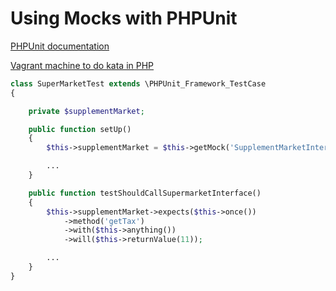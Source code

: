 # Using Mocks with PHPUnit

[PHPUnit documentation](https://phpunit.de/manual/current/en/test-doubles.html)

[Vagrant machine to do kata in PHP](https://github.com/mglolmos/vagrant-kata-php)

```php
class SuperMarketTest extends \PHPUnit_Framework_TestCase
{

    private $supplementMarket;

    public function setUp()
    {
        $this->supplementMarket = $this->getMock('SupplementMarketInterface');

        ...
    }

    public function testShouldCallSupermarketInterface()
    {
        $this->supplementMarket->expects($this->once())
            ->method('getTax')
            ->with($this->anything())
            ->will($this->returnValue(11));

        ...
    }
}
```
